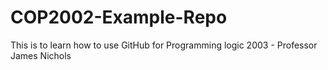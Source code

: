# COP2002-Example-Repo
This is to learn how to use GitHub for Programming logic 2003 - Professor James Nichols
